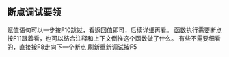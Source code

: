 ## 断点调试要领
赋值语句可以一步按F10跳过，看返回值即可，后续详细再看。
函数执行需要断点按F11跟着看，也可以结合注释和上下文倒推这个函数做了什么。
有些不需要细看的，直接按F8走向下一个断点
刷新重新调试按F5